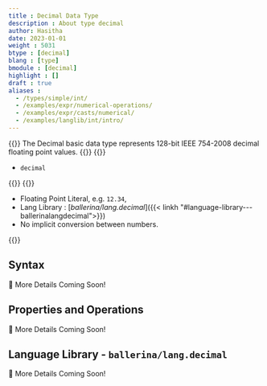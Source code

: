 ```yaml
---
title : Decimal Data Type
description : About type decimal
author: Hasitha
date: 2023-01-01
weight : 5031
btype : [decimal]
blang : [type]
bmodule : [decimal]
highlight : []
draft : true
aliases :
  - /types/simple/int/
  - /examples/expr/numerical-operations/
  - /examples/expr/casts/numerical/
  - /examples/langlib/int/intro/
---
```


{{<md class="summary">}}
The Decimal basic data type represents 128-bit IEEE 754-2008 decimal floating point values.
{{</md>}}
{{<md class="syntax">}}

* `decimal`

{{</md>}}
{{<md class="tldr">}}

* Floating Point Literal, e.g. `12.34`,
* Lang Library : [*ballerina/lang.decimal*]({{< linkh "#language-library---ballerinalangdecimal">}})
* No implicit conversion between numbers.

{{</md>}}

<!--more-->

## Syntax

🚧 More Details Coming Soon!

## Properties and Operations

🚧 More Details Coming Soon!

## Language Library - `ballerina/lang.decimal`

🚧 More Details Coming Soon!
